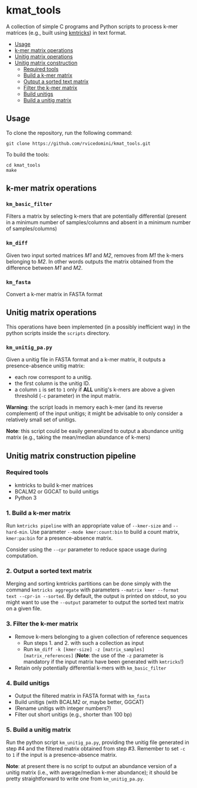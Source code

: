 # kmat_tools

A collection of simple C programs and Python scripts to process k-mer matrices (e.g., built using [kmtricks](https://github.com/tlemane/kmtricks)) in text format.

+ [Usage](#usage)
+ [k-mer matrix operations](#k-mer-matrix-operations)
+ [Unitig matrix operations](#unitig-matrix-operations)
+ [Unitig matrix construction](#unitig-matrix-construction-pipeline)
    - [Required tools](#required-tools)
    - [Build a k-mer matrix](#1-build-a-k-mer-matrix)
    - [Output a sorted text matrix](#2-output-a-sorted-text-matrix)
    - [Filter the k-mer matrix](#3-filter-the-k-mer-matrix)
    - [Build unitigs](#4-build-unitigs)
    - [Build a unitig matrix](#5-build-a-unitig-matrix)

## Usage

To clone the repository, run the following command:
```
git clone https://github.com/rvicedomini/kmat_tools.git
```

To build the tools:
```
cd kmat_tools
make
```

## k-mer matrix operations

### `km_basic_filter`
Filters a matrix by selecting k-mers that are potentially differential (present in a minimum number of samples/columns and absent in a minimum number of samples/columns)

### `km_diff`
Given two input sorted matrices _M1_ and _M2_, removes from _M1_ the k-mers belonging to _M2_.
In other words outputs the matrix obtained from the difference between _M1_ and _M2_.

### `km_fasta`
Convert a k-mer matrix in FASTA format


## Unitig matrix operations

This operations have been implemented (in a possibly inefficient way) in the python scripts inside the `scripts` directory.

### `km_unitig_pa.py`
Given a unitig file in FASTA format and a k-mer matrix, it outputs a presence-absence unitig matrix:
- each row correspont to a unitig.
- the first column is the unitig ID.
- a column `i` is set to `1` only if __ALL__ unitig's k-mers are above a given threshold (`-c` parameter) in the input matrix.

__Warning__: the script loads in memory each k-mer (and its reverse complement) of the input unitigs; it might be advisable to only consider a relatively small set of unitigs.

__Note__: this script could be easily generalized to output a abundance unitig matrix (e.g., taking the mean/median abundance of k-mers)


## Unitig matrix construction pipeline

### Required tools

* kmtricks to build k-mer matrices
* BCALM2 or GGCAT to build unitigs
* Python 3

### 1. Build a k-mer matrix

Run `kmtricks pipeline` with an appropriate value of `--kmer-size` and `--hard-min`. Use parameter `--mode kmer:count:bin` to build a count matrix, `kmer:pa:bin` for a presence-absence matrix. 

Consider using the `--cpr` parameter to reduce space usage during computation.

### 2. Output a sorted text matrix

Merging and sorting kmtricks partitions can be done simply with the command `kmtricks aggregate` with parameters `--matrix kmer --format text --cpr-in --sorted`. By default, the output is printed on stdout, so you might want to use the `--output` parameter to output the sorted text matrix on a given file.

### 3. Filter the k-mer matrix

* Remove k-mers belonging to a given collection of reference sequences
    + Run steps 1. and 2. with such a collection as input
    + Run `km_diff -k [kmer-size] -z [matrix_samples] [matrix_references]` (__Note__: the use of the `-z` parameter is mandatory if the input matrix have been generated with `kmtricks`!)
* Retain only potentially differential k-mers with `km_basic_filter`

### 4. Build unitigs

* Output the filtered matrix in FASTA format with `km_fasta`
* Build unitigs (with BCALM2 or, maybe better, GGCAT)
* (Rename unitigs with integer numbers?)
* Filter out short unitigs (e.g., shorter than 100 bp)

### 5. Build a unitig matrix

Run the python script `km_unitig_pa.py`, providing the unitig file generated in step #4 and the filtered matrix obtained from step #3.
Remember to set `-c` to `1` if the input is a presence-absence matrix.

__Note__: at present there is no script to output an abundance version of a unitig matrix (i.e., with average/median k-mer abundance); it should be pretty straightforward to write one from `km_unitig_pa.py`.
